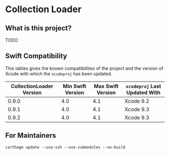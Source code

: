 # Collection Loader

## What is this project?
TODO

## Swift Compatibility

This tables gives the known compatibilities of the project and the version of Xcode with which
the `xcodeproj` has been updated.

| CollectionLoader Version | Min Swift Version | Max Swift Version | `xcodeproj` Last Updated With |
| --- | --- | --- | --- |
| 0.9.0 | 4.0 | 4.1 | Xcode 9.2 |
| 0.9.1 | 4.0 | 4.1 | Xcode 9.3 |
| 0.9.2 | 4.0 | 4.1 | Xcode 9.3 |

## For Maintainers
```
carthage update --use-ssh --use-submodules --no-build
```
